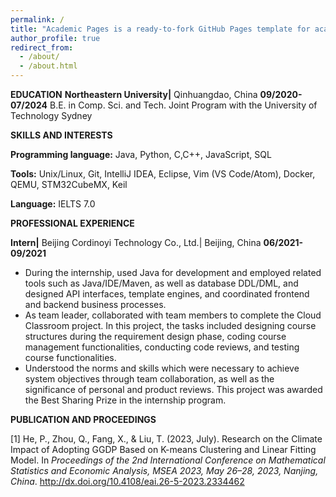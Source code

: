 ```yaml
---
permalink: /
title: "Academic Pages is a ready-to-fork GitHub Pages template for academic personal websites"
author_profile: true
redirect_from: 
  - /about/
  - /about.html
---
```

**EDUCATION**
**Northeastern University|** Qinhuangdao, China	**09/2020-07/2024**
B.E. in Comp. Sci. and Tech. Joint Program with the University of Technology Sydney

**SKILLS AND INTERESTS**

**Programming language:** Java, Python, C,C++, JavaScript, SQL

**Tools:** Unix/Linux, Git,  IntelliJ IDEA, Eclipse, Vim (VS Code/Atom), Docker, QEMU, STM32CubeMX, Keil

**Language:** IELTS 7.0

**PROFESSIONAL EXPERIENCE**

**Intern|** Beijing Cordinoyi Technology Co., Ltd.| Beijing, China	**06/2021-09/2021**

- During the internship, used Java for development and employed related tools such as Java/IDE/Maven, as well as database DDL/DML, and designed API interfaces, template engines, and coordinated frontend and backend business processes.
- As team leader, collaborated with team members to complete the Cloud Classroom project. In this project, the tasks included designing course structures during the requirement design phase, coding course management functionalities, conducting code reviews, and testing course functionalities.
- Understood the norms and skills which were necessary to achieve system objectives through team collaboration, as well as the significance of personal and product reviews. This project was awarded the Best Sharing Prize in the internship program.

**PUBLICATION AND PROCEEDINGS**

[1] He, P., Zhou, Q., Fang, X., & Liu, T. (2023, July). Research on the Climate Impact of Adopting GGDP Based on K-means Clustering and Linear Fitting Model. In *Proceedings of the 2nd International Conference on Mathematical Statistics and Economic Analysis, MSEA 2023, May 26–28, 2023, Nanjing, China*. http://dx.doi.org/10.4108/eai.26-5-2023.2334462
